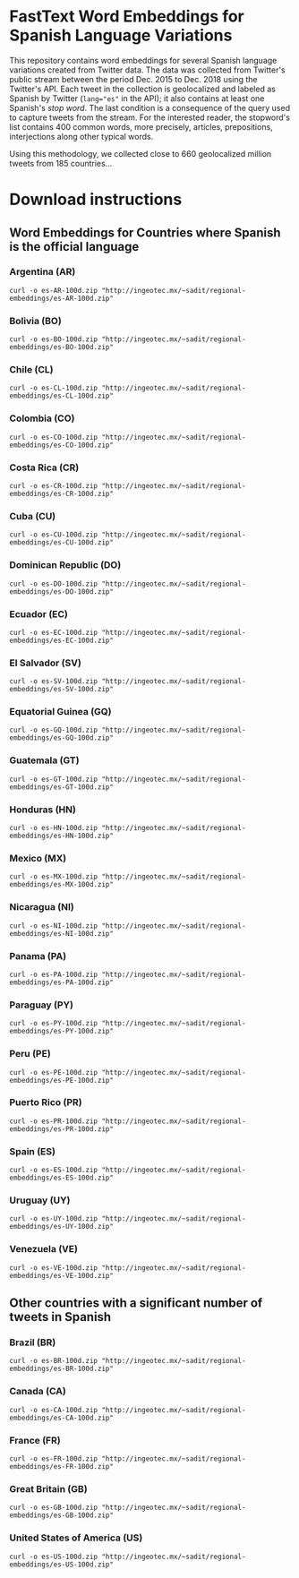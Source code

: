 # FastText Word Embeddings for Spanish Language Variations

This repository contains word embeddings for several Spanish language variations created from Twitter data.
The data was collected from Twitter's public stream between the period Dec. 2015 to Dec. 2018 using the Twitter's API.
Each tweet in the collection is geolocalized and labeled as Spanish by Twitter (`lang="es"` in the API); it also contains at least one Spanish's _stop word_. The last condition is a consequence of the query used to capture tweets from the stream. For the interested reader, the stopword's list contains 400 common words, more precisely, articles, prepositions, interjections along other typical words.

Using this methodology, we collected close to 660 geolocalized million tweets from 185 countries...

# Download instructions

## Word Embeddings for Countries where Spanish is the official language

###  Argentina                (AR)
``` curl -o es-AR-100d.zip "http://ingeotec.mx/~sadit/regional-embeddings/es-AR-100d.zip" ```
###  Bolivia                  (BO)
``` curl -o es-BO-100d.zip "http://ingeotec.mx/~sadit/regional-embeddings/es-BO-100d.zip" ```
###  Chile                    (CL)
``` curl -o es-CL-100d.zip "http://ingeotec.mx/~sadit/regional-embeddings/es-CL-100d.zip" ```
###  Colombia                 (CO)
``` curl -o es-CO-100d.zip "http://ingeotec.mx/~sadit/regional-embeddings/es-CO-100d.zip" ```
###  Costa Rica               (CR)
``` curl -o es-CR-100d.zip "http://ingeotec.mx/~sadit/regional-embeddings/es-CR-100d.zip" ```
###  Cuba                     (CU)
``` curl -o es-CU-100d.zip "http://ingeotec.mx/~sadit/regional-embeddings/es-CU-100d.zip" ```
###  Dominican Republic       (DO)
``` curl -o es-DO-100d.zip "http://ingeotec.mx/~sadit/regional-embeddings/es-DO-100d.zip" ```
###  Ecuador                  (EC)
``` curl -o es-EC-100d.zip "http://ingeotec.mx/~sadit/regional-embeddings/es-EC-100d.zip" ```
###  El Salvador              (SV)
``` curl -o es-SV-100d.zip "http://ingeotec.mx/~sadit/regional-embeddings/es-SV-100d.zip" ```
###  Equatorial Guinea        (GQ)
``` curl -o es-GQ-100d.zip "http://ingeotec.mx/~sadit/regional-embeddings/es-GQ-100d.zip" ```
###  Guatemala                (GT)
``` curl -o es-GT-100d.zip "http://ingeotec.mx/~sadit/regional-embeddings/es-GT-100d.zip" ```
###  Honduras                 (HN)
``` curl -o es-HN-100d.zip "http://ingeotec.mx/~sadit/regional-embeddings/es-HN-100d.zip" ```
###  Mexico                   (MX)
``` curl -o es-MX-100d.zip "http://ingeotec.mx/~sadit/regional-embeddings/es-MX-100d.zip" ```
###  Nicaragua                (NI)
``` curl -o es-NI-100d.zip "http://ingeotec.mx/~sadit/regional-embeddings/es-NI-100d.zip" ```
###  Panama                   (PA)
``` curl -o es-PA-100d.zip "http://ingeotec.mx/~sadit/regional-embeddings/es-PA-100d.zip" ```
###  Paraguay                 (PY)
``` curl -o es-PY-100d.zip "http://ingeotec.mx/~sadit/regional-embeddings/es-PY-100d.zip" ```
###  Peru                     (PE)
``` curl -o es-PE-100d.zip "http://ingeotec.mx/~sadit/regional-embeddings/es-PE-100d.zip" ```
###  Puerto Rico              (PR)
``` curl -o es-PR-100d.zip "http://ingeotec.mx/~sadit/regional-embeddings/es-PR-100d.zip" ```
###  Spain                    (ES)
``` curl -o es-ES-100d.zip "http://ingeotec.mx/~sadit/regional-embeddings/es-ES-100d.zip" ```
###  Uruguay                  (UY)
``` curl -o es-UY-100d.zip "http://ingeotec.mx/~sadit/regional-embeddings/es-UY-100d.zip" ```
###  Venezuela                (VE)
``` curl -o es-VE-100d.zip "http://ingeotec.mx/~sadit/regional-embeddings/es-VE-100d.zip" ```

## Other countries with a significant number of tweets in Spanish
###  Brazil                   (BR)
``` curl -o es-BR-100d.zip "http://ingeotec.mx/~sadit/regional-embeddings/es-BR-100d.zip" ```
###  Canada                   (CA)
``` curl -o es-CA-100d.zip "http://ingeotec.mx/~sadit/regional-embeddings/es-CA-100d.zip" ```
###  France                   (FR)
``` curl -o es-FR-100d.zip "http://ingeotec.mx/~sadit/regional-embeddings/es-FR-100d.zip" ```
###  Great Britain            (GB)
``` curl -o es-GB-100d.zip "http://ingeotec.mx/~sadit/regional-embeddings/es-GB-100d.zip" ```
###  United States of America (US)
``` curl -o es-US-100d.zip "http://ingeotec.mx/~sadit/regional-embeddings/es-US-100d.zip" ```
